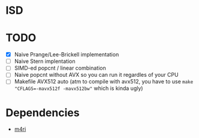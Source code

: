 # ISD


# TODO

* [X] Naive Prange/Lee-Brickell implementation
* [ ] Naive Stern implentation
* [ ] SIMD-ed popcnt / linear combination
* [ ] Naive popcnt without AVX so you can run it regardles of your CPU
* [ ] Makefile AVX512 auto (atm to compile with avx512, you have to use `make "CFLAGS=-mavx512f -mavx512bw"` which is kinda ugly)

# Dependencies

* [m4ri](https://bitbucket.org/malb/m4ri/src/master/)


